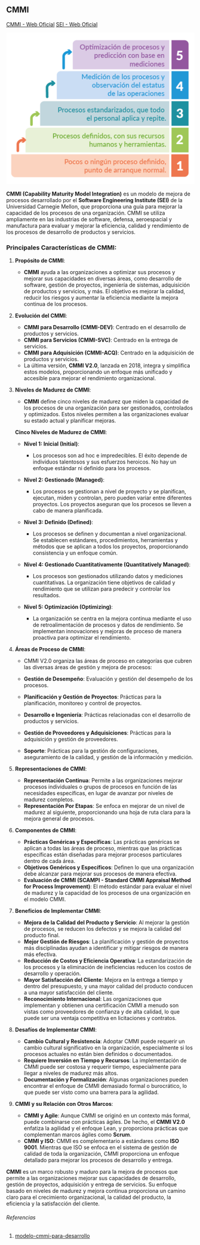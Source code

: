 ## CMMI

[CMMI - Web Oficial](https://cmmiinstitute.com/)
[SEI - Web Oficial](https://www.sei.cmu.edu/)

![](images/2024-09-14-16-45-38.png)


**CMMI (Capability Maturity Model Integration)** es un modelo de mejora de procesos desarrollado por el **Software Engineering Institute (SEI)** de la Universidad Carnegie Mellon, que proporciona una guía para mejorar la capacidad de los procesos de una organización. CMMI se utiliza ampliamente en las industrias de software, defensa, aeroespacial y manufactura para evaluar y mejorar la eficiencia, calidad y rendimiento de los procesos de desarrollo de productos y servicios.

### Principales Características de CMMI:

1. **Propósito de CMMI**:
   - **CMMI** ayuda a las organizaciones a optimizar sus procesos y mejorar sus capacidades en diversas áreas, como desarrollo de software, gestión de proyectos, ingeniería de sistemas, adquisición de productos y servicios, y más. El objetivo es mejorar la calidad, reducir los riesgos y aumentar la eficiencia mediante la mejora continua de los procesos.

2. **Evolución del CMMI**:
   - **CMMI para Desarrollo (CMMI-DEV)**: Centrado en el desarrollo de productos y servicios.
   - **CMMI para Servicios (CMMI-SVC)**: Centrado en la entrega de servicios.
   - **CMMI para Adquisición (CMMI-ACQ)**: Centrado en la adquisición de productos y servicios.
   - La última versión, **CMMI V2.0**, lanzada en 2018, integra y simplifica estos modelos, proporcionando un enfoque más unificado y accesible para mejorar el rendimiento organizacional.

3. **Niveles de Madurez de CMMI**:
   - **CMMI** define cinco niveles de madurez que miden la capacidad de los procesos de una organización para ser gestionados, controlados y optimizados. Estos niveles permiten a las organizaciones evaluar su estado actual y planificar mejoras.

   **Cinco Niveles de Madurez de CMMI**:

   - **Nivel 1: Inicial (Initial)**:
     - Los procesos son ad hoc e impredecibles. El éxito depende de individuos talentosos y sus esfuerzos heroicos. No hay un enfoque estándar ni definido para los procesos.

   - **Nivel 2: Gestionado (Managed)**:
     - Los procesos se gestionan a nivel de proyecto y se planifican, ejecutan, miden y controlan, pero pueden variar entre diferentes proyectos. Los proyectos aseguran que los procesos se lleven a cabo de manera planificada.

   - **Nivel 3: Definido (Defined)**:
     - Los procesos se definen y documentan a nivel organizacional. Se establecen estándares, procedimientos, herramientas y métodos que se aplican a todos los proyectos, proporcionando consistencia y un enfoque común.

   - **Nivel 4: Gestionado Cuantitativamente (Quantitatively Managed)**:
     - Los procesos son gestionados utilizando datos y mediciones cuantitativas. La organización tiene objetivos de calidad y rendimiento que se utilizan para predecir y controlar los resultados.

   - **Nivel 5: Optimización (Optimizing)**:
     - La organización se centra en la mejora continua mediante el uso de retroalimentación de procesos y datos de rendimiento. Se implementan innovaciones y mejoras de proceso de manera proactiva para optimizar el rendimiento.

4. **Áreas de Proceso de CMMI**:
   - CMMI V2.0 organiza las áreas de proceso en categorías que cubren las diversas áreas de gestión y mejora de procesos:

   - **Gestión de Desempeño**: Evaluación y gestión del desempeño de los procesos.
   - **Planificación y Gestión de Proyectos**: Prácticas para la planificación, monitoreo y control de proyectos.
   - **Desarrollo e Ingeniería**: Prácticas relacionadas con el desarrollo de productos y servicios.
   - **Gestión de Proveedores y Adquisiciones**: Prácticas para la adquisición y gestión de proveedores.
   - **Soporte**: Prácticas para la gestión de configuraciones, aseguramiento de la calidad, y gestión de la información y medición.

5. **Representaciones de CMMI**:
   - **Representación Continua**: Permite a las organizaciones mejorar procesos individuales o grupos de procesos en función de las necesidades específicas, en lugar de avanzar por niveles de madurez completos.
   - **Representación Por Etapas**: Se enfoca en mejorar de un nivel de madurez al siguiente, proporcionando una hoja de ruta clara para la mejora general de procesos.

6. **Componentes de CMMI**:
   - **Prácticas Genéricas y Específicas**: Las prácticas genéricas se aplican a todas las áreas de proceso, mientras que las prácticas específicas están diseñadas para mejorar procesos particulares dentro de cada área.
   - **Objetivos Genéricos y Específicos**: Definen lo que una organización debe alcanzar para mejorar sus procesos de manera efectiva.
   - **Evaluación de CMMI (SCAMPI - Standard CMMI Appraisal Method for Process Improvement)**: El método estándar para evaluar el nivel de madurez y la capacidad de los procesos de una organización en el modelo CMMI.

7. **Beneficios de Implementar CMMI**:
   - **Mejora de la Calidad del Producto y Servicio**: Al mejorar la gestión de procesos, se reducen los defectos y se mejora la calidad del producto final.
   - **Mejor Gestión de Riesgos**: La planificación y gestión de proyectos más disciplinadas ayudan a identificar y mitigar riesgos de manera más efectiva.
   - **Reducción de Costos y Eficiencia Operativa**: La estandarización de los procesos y la eliminación de ineficiencias reducen los costos de desarrollo y operación.
   - **Mayor Satisfacción del Cliente**: Mejora en la entrega a tiempo y dentro del presupuesto, y una mayor calidad del producto conducen a una mayor satisfacción del cliente.
   - **Reconocimiento Internacional**: Las organizaciones que implementan y obtienen una certificación CMMI a menudo son vistas como proveedores de confianza y de alta calidad, lo que puede ser una ventaja competitiva en licitaciones y contratos.

8. **Desafíos de Implementar CMMI**:
   - **Cambio Cultural y Resistencia**: Adoptar CMMI puede requerir un cambio cultural significativo en la organización, especialmente si los procesos actuales no están bien definidos o documentados.
   - **Requiere Inversión en Tiempo y Recursos**: La implementación de CMMI puede ser costosa y requerir tiempo, especialmente para llegar a niveles de madurez más altos.
   - **Documentación y Formalización**: Algunas organizaciones pueden encontrar el enfoque de CMMI demasiado formal o burocrático, lo que puede ser visto como una barrera para la agilidad.

9. **CMMI y su Relación con Otros Marcos**:
   - **CMMI y Agile**: Aunque CMMI se originó en un contexto más formal, puede combinarse con prácticas ágiles. De hecho, el **CMMI V2.0** enfatiza la agilidad y el enfoque Lean, y proporciona prácticas que complementan marcos ágiles como **Scrum**.
   - **CMMI y ISO**: CMMI es complementario a estándares como **ISO 9001**. Mientras que ISO se enfoca en el sistema de gestión de calidad de toda la organización, CMMI proporciona un enfoque detallado para mejorar los procesos de desarrollo y entrega.

**CMMI** es un marco robusto y maduro para la mejora de procesos que permite a las organizaciones mejorar sus capacidades de desarrollo, gestión de proyectos, adquisición y entrega de servicios. Su enfoque basado en niveles de madurez y mejora continua proporciona un camino claro para el crecimiento organizacional, la calidad del producto, la eficiencia y la satisfacción del cliente.


###### Referencias
1.  [modelo-cmmi-para-desarrollo](https://blog.innevo.com/modelo-cmmi-para-desarrollo)
